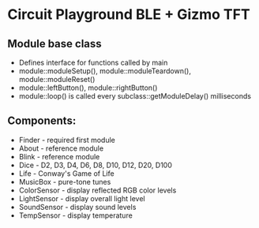 # Circuit Playground BLE + Gizmo TFT

## Module base class
* Defines interface for functions called by main
* module::moduleSetup(), module::moduleTeardown(), module::moduleReset()
* module::leftButton(), module::rightButton()
* module::loop() is called every subclass::getModuleDelay() milliseconds


## Components:
* Finder      - required first module
* About       - reference module
* Blink       - reference module
* Dice        - D2, D3, D4, D6, D8, D10, D12, D20, D100
* Life        - Conway's Game of Life
* MusicBox    - pure-tone tunes
* ColorSensor - display reflected RGB color levels
* LightSensor - display overall light level
* SoundSensor - display sound levels
* TempSensor  - display temperature
